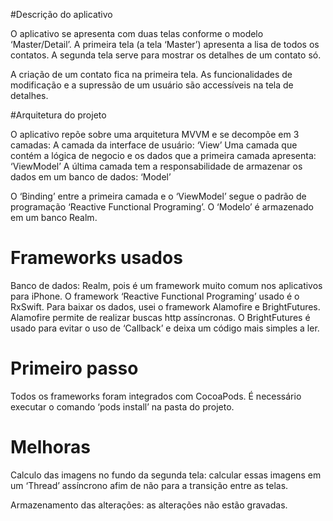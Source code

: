 #Descrição do aplicativo

O aplicativo se apresenta com duas telas conforme o modelo ‘Master/Detail’. A primeira tela (a tela ‘Master’) apresenta a lisa de todos os contatos. A segunda tela serve para mostrar os detalhes de um contato só.

A criação de um contato fica na primeira tela.
As funcionalidades de modificação e a supressão de um usuário são accessíveis na tela de detalhes.


#Arquitetura do projeto

O aplicativo repõe sobre uma arquitetura MVVM e se decompõe em 3 camadas:
A camada da interface de usuário: ‘View’
Uma camada que contém a lógica de negocio e os dados que a primeira camada apresenta: ‘ViewModel’
A última camada tem a responsabilidade de armazenar os dados em um banco de dados: ‘Model’

O ‘Binding’ entre a primeira camada e o ‘ViewModel’ segue o padrão de programação ‘Reactive Functional Programing’.
O ‘Modelo’ é armazenado em um banco Realm.


# Frameworks usados

Banco de dados: Realm, pois é um framework muito comum nos aplicativos para iPhone.
O framework ‘Reactive Functional Programing’ usado é o RxSwift.
Para baixar os dados, usei o framework Alamofire e BrightFutures. Alamofire permite de realizar buscas http assíncronas. O BrightFutures é usado para evitar o uso de ‘Callback’ e deixa um código mais simples a ler.


# Primeiro passo

Todos os frameworks foram integrados com CocoaPods. É necessário executar o comando ‘pods install’ na pasta do projeto.


# Melhoras

Calculo das imagens no fundo da segunda tela: calcular essas imagens em um ‘Thread’ assíncrono afim de não para a transição entre as telas.

Armazenamento das alterações: as alterações não estão gravadas.



